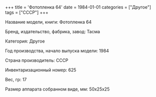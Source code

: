 +++
title = 'Фотопленка 64'
date = 1984-01-01
categories = ["Другое"]
tags = ["СССР"]
+++

Название модели, книги: Фотопленка 64

Бренд, издательство, фабрика, завод: Тасма

Категория: Другое

Год производства, начало выпуска модели: 1984

Страна производитель: СССР

Инвентаризационный номер: 625

Вес, гр: 17

Размер аппарата  собранном виде, мм: 50х25х25

